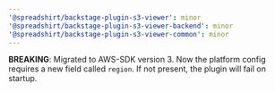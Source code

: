```yaml
---
'@spreadshirt/backstage-plugin-s3-viewer': minor
'@spreadshirt/backstage-plugin-s3-viewer-backend': minor
'@spreadshirt/backstage-plugin-s3-viewer-common': minor
---
```


**BREAKING**: Migrated to AWS-SDK version 3. Now the platform config requires a new field called `region`. If not present, the plugin will fail on startup.